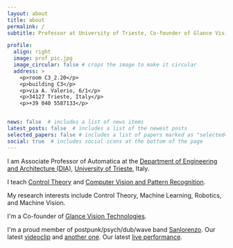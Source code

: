 ```yaml
---
layout: about
title: about
permalink: /
subtitle: Professor at University of Trieste, Co-founder of Glance Vision Technologies

profile:
  align: right
  image: prof_pic.jpg
  image_circular: false # crops the image to make it circular
  address: >
    <p>room C3_2.20</p>
    <p>building C3</p>
    <p>via A. Valerio, 6/1</p>
    <p>34127 Trieste, Italy</p>
    <p>+39 040 5587133</p>


news: false  # includes a list of news items
latest_posts: false  # includes a list of the newest posts
selected_papers: false # includes a list of papers marked as "selected={true}"
social: true  # includes social icons at the bottom of the page
---
```


  	
I am Associate Professor of Automatica at the [Department of Engineering and Architecture (DIA)](https://dia.units.it/), [University of Trieste](https://www.units.it/), Italy.
 
I teach [Control Theory](https://moodle2.units.it/course/search.php?search=322MI) and [Computer Vision and Pattern Recognition](https://moodle2.units.it/course/search.php?search=554sm).
 
My research interests include Control Theory, Machine Learning, Robotics, and Machine Vision.

I'm a Co-founder of [Glance Vision Technologies](https://www.gvt.it/).

I'm a proud member of postpunk/psych/dub/wave band [Sanlorenzo](https://open.spotify.com/intl-it/artist/1aq5hx9lKx7DKYdq3nw40p?si=nsPMYONcTq2QCmyoeQGrig). Our latest [videoclip](https://www.youtube.com/watch?v=tMLRuRsU_yw) and [another one](https://youtu.be/pjFytgL3zIQ?si=rAdt4VWBnerWazEY&t=4). Our latest [live performance](https://www.youtube.com/watch?v=kG4BYQNUjUE&t=1s).